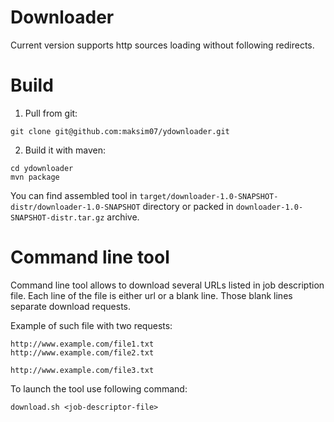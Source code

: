 # Downloader

  Current version supports http sources loading without following redirects. 
  
# Build

  1. Pull from git:
  
  ```
  git clone git@github.com:maksim07/ydownloader.git
  ```
  
  2. Build it with maven:
  
  ```
  cd ydownloader
  mvn package 
  ```
  
  You can find assembled tool in `target/downloader-1.0-SNAPSHOT-distr/downloader-1.0-SNAPSHOT` directory or packed in
  `downloader-1.0-SNAPSHOT-distr.tar.gz` archive.
  
# Command line tool

  Command line tool allows to download several URLs listed in job description file. Each line of the file is either url
  or a blank line. Those blank lines separate download requests. 
  
  Example of such file with two requests:
  
  ```
  http://www.example.com/file1.txt
  http://www.example.com/file2.txt
  
  http://www.example.com/file3.txt
  ```
  
  To launch the tool use following command:
  
  ```
  download.sh <job-descriptor-file>
  ```